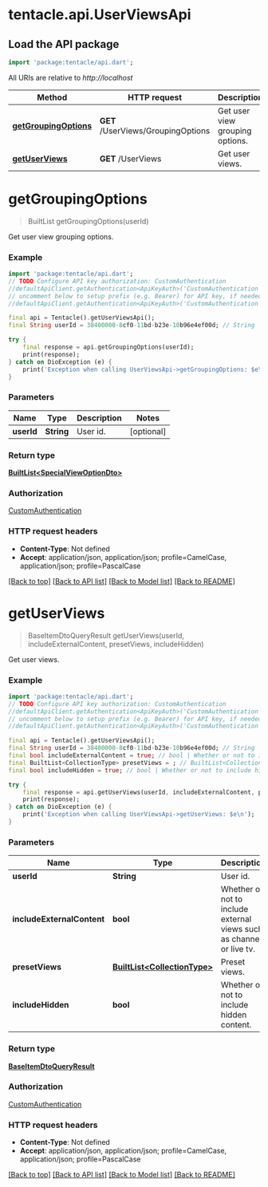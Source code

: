 # tentacle.api.UserViewsApi

## Load the API package
```dart
import 'package:tentacle/api.dart';
```

All URIs are relative to *http://localhost*

Method | HTTP request | Description
------------- | ------------- | -------------
[**getGroupingOptions**](UserViewsApi.md#getgroupingoptions) | **GET** /UserViews/GroupingOptions | Get user view grouping options.
[**getUserViews**](UserViewsApi.md#getuserviews) | **GET** /UserViews | Get user views.


# **getGroupingOptions**
> BuiltList<SpecialViewOptionDto> getGroupingOptions(userId)

Get user view grouping options.

### Example
```dart
import 'package:tentacle/api.dart';
// TODO Configure API key authorization: CustomAuthentication
//defaultApiClient.getAuthentication<ApiKeyAuth>('CustomAuthentication').apiKey = 'YOUR_API_KEY';
// uncomment below to setup prefix (e.g. Bearer) for API key, if needed
//defaultApiClient.getAuthentication<ApiKeyAuth>('CustomAuthentication').apiKeyPrefix = 'Bearer';

final api = Tentacle().getUserViewsApi();
final String userId = 38400000-8cf0-11bd-b23e-10b96e4ef00d; // String | User id.

try {
    final response = api.getGroupingOptions(userId);
    print(response);
} catch on DioException (e) {
    print('Exception when calling UserViewsApi->getGroupingOptions: $e\n');
}
```

### Parameters

Name | Type | Description  | Notes
------------- | ------------- | ------------- | -------------
 **userId** | **String**| User id. | [optional] 

### Return type

[**BuiltList&lt;SpecialViewOptionDto&gt;**](SpecialViewOptionDto.md)

### Authorization

[CustomAuthentication](../README.md#CustomAuthentication)

### HTTP request headers

 - **Content-Type**: Not defined
 - **Accept**: application/json, application/json; profile=CamelCase, application/json; profile=PascalCase

[[Back to top]](#) [[Back to API list]](../README.md#documentation-for-api-endpoints) [[Back to Model list]](../README.md#documentation-for-models) [[Back to README]](../README.md)

# **getUserViews**
> BaseItemDtoQueryResult getUserViews(userId, includeExternalContent, presetViews, includeHidden)

Get user views.

### Example
```dart
import 'package:tentacle/api.dart';
// TODO Configure API key authorization: CustomAuthentication
//defaultApiClient.getAuthentication<ApiKeyAuth>('CustomAuthentication').apiKey = 'YOUR_API_KEY';
// uncomment below to setup prefix (e.g. Bearer) for API key, if needed
//defaultApiClient.getAuthentication<ApiKeyAuth>('CustomAuthentication').apiKeyPrefix = 'Bearer';

final api = Tentacle().getUserViewsApi();
final String userId = 38400000-8cf0-11bd-b23e-10b96e4ef00d; // String | User id.
final bool includeExternalContent = true; // bool | Whether or not to include external views such as channels or live tv.
final BuiltList<CollectionType> presetViews = ; // BuiltList<CollectionType> | Preset views.
final bool includeHidden = true; // bool | Whether or not to include hidden content.

try {
    final response = api.getUserViews(userId, includeExternalContent, presetViews, includeHidden);
    print(response);
} catch on DioException (e) {
    print('Exception when calling UserViewsApi->getUserViews: $e\n');
}
```

### Parameters

Name | Type | Description  | Notes
------------- | ------------- | ------------- | -------------
 **userId** | **String**| User id. | [optional] 
 **includeExternalContent** | **bool**| Whether or not to include external views such as channels or live tv. | [optional] 
 **presetViews** | [**BuiltList&lt;CollectionType&gt;**](CollectionType.md)| Preset views. | [optional] 
 **includeHidden** | **bool**| Whether or not to include hidden content. | [optional] [default to false]

### Return type

[**BaseItemDtoQueryResult**](BaseItemDtoQueryResult.md)

### Authorization

[CustomAuthentication](../README.md#CustomAuthentication)

### HTTP request headers

 - **Content-Type**: Not defined
 - **Accept**: application/json, application/json; profile=CamelCase, application/json; profile=PascalCase

[[Back to top]](#) [[Back to API list]](../README.md#documentation-for-api-endpoints) [[Back to Model list]](../README.md#documentation-for-models) [[Back to README]](../README.md)

